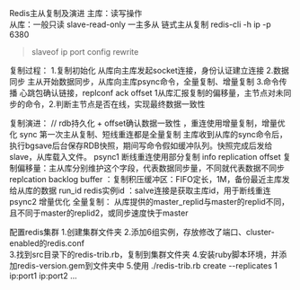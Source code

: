 Redis主从复制及演进
主库：读写操作  
从库：一般只读  slave-read-only
一主多从  链式主从复制
redis-cli -h ip -p 6380
> slaveof ip port
> config rewrite

复制过程：
1.复制初始化  从库向主库发起socket连接，身份认证建立连接
2.数据同步  主从开始数据同步，从库向主库psync命令，全量复制、增量复制
3.命令传播  心跳包确认链接，replconf ack offset 
    1从库汇报复制的偏移量，主节点对未同步的命令，2.判断主节点是否在线，实现最终数据一致性

复制演进： //    rdb持久化 + offset确认数据一致性 ，重连使用增量复制，增量优化
sync 第一次主从复制、短线重连都是全量复制
    主库收到从库的sync命令后，执行bgsave后台保存RDB快照，期间写命令假如缓冲队列。快照完成后发给slave，从库载入文件。
psync1 断线重连使用部分复制
info replication
    offset 复制偏移量：主从库分别维护这个字段，代表数据同步量，不同就代表数据不同步
    replcation backlog buffer ：复制积压缓冲区：FIFO定长，1M，备份最近主库发给从库的数据
    run_id redis实例id ：salve连接是获取主库id，用于断线重连
psync2 增量优化
    全量复制：
      从库提供的master_replid与master的replid不同，且不同于master的replid2，或同步速度快于master
      
        
配置redis集群
1.创建集群文件夹
2.添加6组实例，存放修改了端口、cluster-enabled的redis.conf      
3.找到src目录下的redis-trib.rb，复制到集群文件夹 
4.安装ruby脚本环境，并添加redis-version.gem到文件夹中
5.使用 ./redis-trib.rb create --replicates 1 ip:port1 ip:port2 ...
